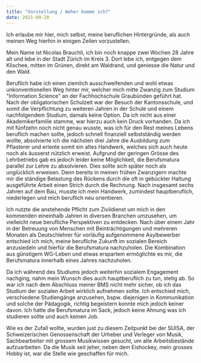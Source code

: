 ```yaml
---
title: "Vorstellung / Woher komme ich?"
date: 2021-09-20
---
```


Ich erlaube mir hier, mich selbst, meine beruflichen Hintergründe, als auch meinen Weg hierhin in einigen Zeilen vorzustellen. 

Mein Name ist Nicolas Brauchli, ich bin noch knappe zwei Wochen 28 Jahre alt und lebe in der Stadt Zürich im Kreis 3. Dort lebe ich, entgegen dem Klischee, mitten im Grünen, direkt am Waldrand, und geniesse die Natur und den Wald.

Beruflich habe ich einen ziemlich ausschweifenden und wohl etwas unkonventionellen Weg hinter mir, welcher mich mitte Zwanzig zum Studium "Information Science" an der Fachhochschule Graubünden geführt hat. Nach der obligatorischen Schulzeit war der Besuch der Kantonsschule, und somit die Verpflichtung zu weiteren Jahren in der Schule und einem nachfolgendem Studium, damals keine Option. Da ich nicht aus einer Akademikerfamilie stamme, war hierzu auch kein Druck vorhanden. Da ich mit fünfzehn noch nicht genau wusste, was ich für den Rest meines Lebens beruflich machen sollte, jedoch schnell finanziell selbstständig werden wollte, absolvierte ich die nächsten drei Jahre die Ausbildung zum Pflasterer und erlente somit ein altes Handwerk, welches sich auch heute noch als äusserst nützlich erweist. Aufgrund der geringen Grösse des Lehrbetriebs gab es jedoch leider keine Möglichkeit, die Berufsmatura parallel zur Lehre zu absolvieren. Dies sollte sich später noch als unglücklich erweisen. Denn bereits in meinen frühen Zwanzigern machte mir die ständige Belastung des Rückens durch die oft in gebückter Haltung ausgeführte Arbeit einen Strich durch die Rechnung. Nach insgesamt sechs Jahren auf dem Bau, musste ich mein Handwerk, zumindest hauptberuflich, niederlegen und mich beruflich neu orientieren. 

Ich nutzte die anstehende Pflicht zum Zivildienst um mich in den kommenden eineinhalb Jahren in diversen Branchen umzusehen, um vielleicht neue berufliche Perspektiven zu entdecken. Nach über einem Jahr in der Betreuung von Menschen mit Beinträchtigungen und mehreren Monaten als Deutschlehrer für vorläufig aufgenommene Asylbewerber entschied ich mich, meine berufliche Zukunft im sozialen Bereich anzusiedeln und hierfür die Berufsmatura nachzuholen. Die Kombination aus günstigem WG-Leben und etwas erspartem ermöglichte es mir, die Berufsmatura innerhalb eines Jahres nachzuholen. 

Da ich während des Studiums jedoch weiterhin sozialem Engagement nachging, nahm mein Wunsch dies auch hauptberuflich zu tun, stetig ab. So war ich nach dem Abschluss meiner BMS nicht mehr sicher, ob ich das Studium der sozialen Arbeit wirklich aufnehmen sollte. Ich entschied mich, verschiedene Studiengänge anzusehen, bspw. diejenigen in Kommunikation und solche der Pädagogik, richtig begeistern konnte mich jedoch keiner davon. Ich hatte die Berufsmatura im Sack, jedoch keine Ahnung was ich studieren sollte und auch keinen Job. 

Wie es der Zufall wollte, wurden just zu diesem Zeitpunkt bei der SUISA, der Schweizerischen Genossenschaft der Urheber und Verleger von Musik, Sachbearbeiter mit grossem Musikwissen gesucht, um alte Arbeitsbestände aufzuarbeiten. Da die Musik seit jeher, neben dem Eishockey, mein grosses Hobby ist, war die Stelle wie geschaffen für mich. 
